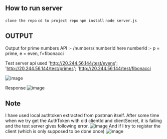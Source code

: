 ## How to run server 
`clone the repo`
`cd to project repo`
`npm install` 
`node server.js`

## OUTPUT
Output for prime numbers 
API :- /numbers/:numberId 
here numberId :- p = prime, e = even, f=fibonacci 

Test server api used
'http://20.244.56.144/test/evens';
'http://20.244.56.144/test/primes';
'http://20.244.56.144/test/fibonacci

![image](https://github.com/Tanya-DSU/ENG21CT0044_BE/assets/141429948/653c9520-c45f-4f4c-97a4-df6b5cc08f32)

Response 
![image](https://github.com/Tanya-DSU/ENG21CT0044_BE/assets/141429948/ea96aa51-d2c8-40e1-9625-c415615c3688)


## Note 
I have used local authtoken extracted from postman itself. After some time when we try get the AuthToken with old clientId and clientSecret, it is failing and the test server gives following error.
![image](https://github.com/Tanya-DSU/ENG21CT0044_BE/assets/141429948/122330b7-717a-4603-aeeb-52cbca6bf410)
And if I try to register the client (which is only supposed to be done once)
![image](https://github.com/Tanya-DSU/ENG21CT0044_BE/assets/141429948/e76fffad-4d91-4412-8b58-d5bf47733fc6)


